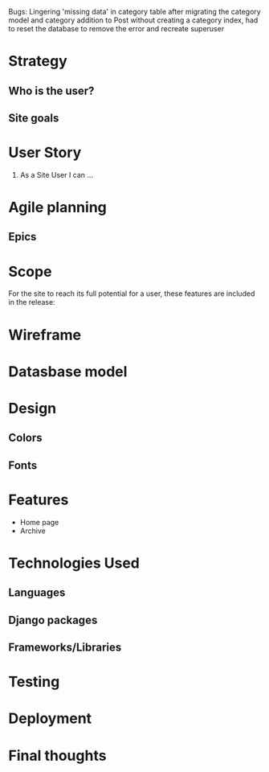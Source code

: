 Bugs: Lingering 'missing data' in category table after migrating the category model and category addition to Post without creating a category index, had to reset the database to remove the error and recreate superuser


# Strategy
## Who is the user?

## Site goals

# User Story
1. As a Site User I can ...

# Agile planning
## Epics

# Scope
For the site to reach its full potential for a user, these features are included in the release:

# Wireframe

# Datasbase model

# Design
## Colors
## Fonts

# Features
- Home page
- Archive

# Technologies Used
## Languages
## Django packages
## Frameworks/Libraries

# Testing

# Deployment

# Final thoughts